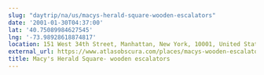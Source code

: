 ```yaml
---
slug: "daytrip/na/us/macys-herald-square-wooden-escalators"
date: '2001-01-30T04:37:00'
lat: '40.75089984627545'
lng: '-73.98928618874817'
location: 151 West 34th Street, Manhattan, New York, 10001, United States
external_url: https://www.atlasobscura.com/places/macys-wooden-escalators
title: Macy's Herald Square- wooden escalators
---
```



